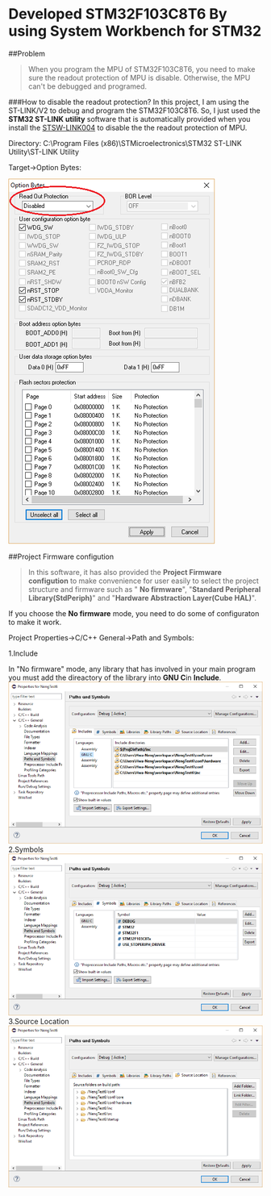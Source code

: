 # Developed STM32F103C8T6 By using System Workbench for STM32

##Problem 

>When you program the MPU of STM32F103C8T6, you need to make sure the readout protection of MPU is disable. Otherwise, the MPU can't be  debugged and programed. 

###How to disable the readout protection?
In this project, I am using the ST-LINK/V2 to debug and program the STM32F103C8T6. So, I just used the **STM32 ST-LINK utility** software that is automatically provided when you install the [STSW-LINK004](http://www.st.com/content/st_com/en/products/embedded-software/development-tool-software/stsw-link004.html) to disable the the readout protection of MPU.

Directory: C:\Program Files (x86)\STMicroelectronics\STM32 ST-LINK Utility\ST-LINK Utility

Target->Option Bytes:

![Alt text](https://github.com/Twinkle0613/BlinkLED_AC6_OpenSTM32_IDE/blob/master/Image/OptionBytes.png "OptionBytes")

##Project Firmware configution

>In this software, it has also provided the **Project Firmware configution** to make convenience for user easily to select the project structure and firmware such as " **No firmware**", "**Standard Peripheral Library(StdPeriph)**" and "**Hardware Abstraction Layer(Cube HAL)**".  

If you choose the **No firmware** mode, you need to do some of configuraton to make it work.

Project Properties->C/C++ General->Path and Symbols:

1.Include

In "No firmware" mode, any library that has involved in your main program you must add the direactory of the library into **GNU C**in **Include**.
![Alt text](https://github.com/Twinkle0613/BlinkLED_AC6_OpenSTM32_IDE/blob/master/Image/Includes.png "Includes")
2.Symbols
![Alt text](https://github.com/Twinkle0613/BlinkLED_AC6_OpenSTM32_IDE/blob/master/Image/Symbols.png "Symbols")
3.Source Location
![Alt text](https://github.com/Twinkle0613/BlinkLED_AC6_OpenSTM32_IDE/blob/master/Image/Source%20Location.png "Source Location")
